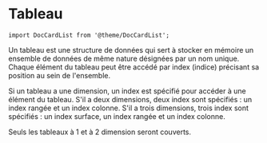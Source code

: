 # Tableau

```mdx-code-block
import DocCardList from '@theme/DocCardList';
```

Un tableau est une structure de données qui sert à stocker en mémoire un ensemble de données de même nature désignées par un nom unique. Chaque élément du tableau peut être accédé par index (indice) précisant sa position au sein de l'ensemble.

Si un tableau a une dimension, un index est spécifié pour accéder à une élément du tableau. S'il a deux dimensions, deux index sont spécifiés : un index rangée et un index colonne. S'il a trois dimensions, trois index sont spécifiés : un index surface, un index rangée et un index colonne.

Seuls les tableaux à 1 et à 2 dimension seront couverts.

<DocCardList />
